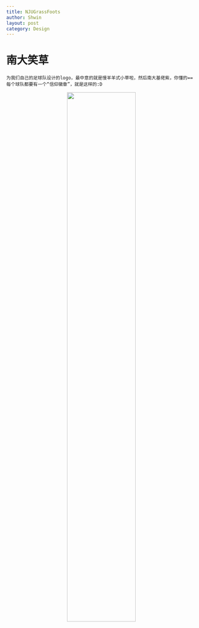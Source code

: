 ```yaml
---
title: NJUGrassFoots
author: Shwin
layout: post
category: Design
---
```


# 南大笑草

`为我们自己的足球队设计的logo，最中意的就是慢羊羊式小草啦，然后南大基佬紫，你懂的==`  
`每个球队都要有一个“信仰徽章”，就是这样的:D`

<center> 
	<img src="https://ws2.sinaimg.cn/large/006tKfTcly1fptiwno6dwj30dz0ftq3h.jpg" width="60%"> 
</center>